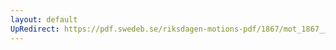 ```yaml
---
layout: default
UpRedirect: https://pdf.swedeb.se/riksdagen-motions-pdf/1867/mot_1867__ak__00197/mot_1867__ak__00197_001.pdf
---
```

